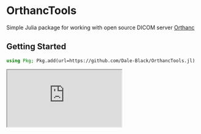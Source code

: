 # OrthancTools

Simple Julia package for working with open source DICOM server [Orthanc](https://www.orthanc-server.com/)

## Getting Started
```julia
using Pkg; Pkg.add(url=https://github.com/Dale-Black/OrthancTools.jl)
```

<iframe src="https://github.com/Dale-Black/OrthancTools.jl/docs/getting_started.jl"></iframe>